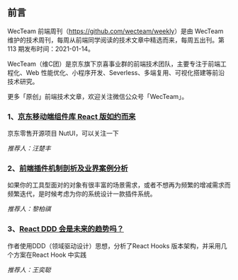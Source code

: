 ## 前言

WecTeam 前端周刊（<https://github.com/wecteam/weekly>）是由 WecTeam 维护的技术周刊，每周从前端同学阅读的技术文章中精选而来，每周五出刊。第 113 期发布时间：2021-01-14。

WecTeam（维C团）是京东旗下京喜事业群的前端技术团队，主要专注于前端工程化、Web 性能优化、小程序开发、Severless、多端复用、可视化搭建等前沿技术研究。

更多「原创」前端技术文章，欢迎关注微信公众号「WecTeam」。

### 1、[京东移动端组件库 React 版如约而来](https://juejin.cn/post/7051378930548211742)

京东零售开源项目 NutUI，可以关注一下

*推荐人：汪楚丰*

### 2、[前端插件机制剖析及业界案例分析](https://mp.weixin.qq.com/s/ZYcmMvk8ccYIsNDEkX1W0Q)

如果你的工具型面对的对象有很丰富的场景需求，或者不想再为频繁的增减需求而频繁迭代，是时候考虑为你的系统设计一款插件系统。

*推荐人：黎柏祺*

### 3、[React DDD 会是未来的趋势吗？](https://mp.weixin.qq.com/s/Cq0_i6cRgeB2_qZrNZTOrg)

作者使用DDD（领域驱动设计）思想，分析了React Hooks 版本架构，并采用几个方案在React Hook 中实践

*推荐人：王奕聪*